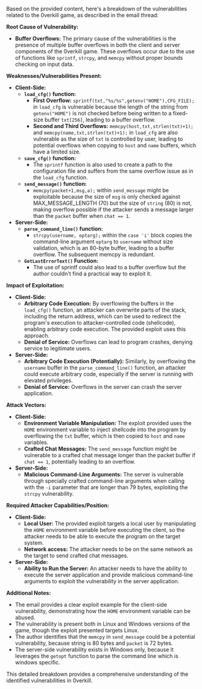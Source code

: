 Based on the provided content, here's a breakdown of the vulnerabilities related to the 0verkill game, as described in the email thread:

**Root Cause of Vulnerability:**

*   **Buffer Overflows:** The primary cause of the vulnerabilities is the presence of multiple buffer overflows in both the client and server components of the 0verkill game. These overflows occur due to the use of functions like `sprintf`, `strcpy`, and `memcpy` without proper bounds checking on input data.

**Weaknesses/Vulnerabilities Present:**

*   **Client-Side:**
    *   **`load_cfg()` function:**
        *   **First Overflow:**  `sprintf(txt,"%s/%s",getenv("HOME"),CFG_FILE);`  in `load_cfg` is vulnerable because the length of the string from `getenv("HOME")` is not checked before being written to a fixed-size buffer `txt[256]`, leading to a buffer overflow.
        *   **Second and Third Overflows:** `memcpy(host,txt,strlen(txt)+1);` and `memcpy(name,txt,strlen(txt)+1);` in `load_cfg` are also vulnerable as the size of `txt` is controlled by user, leading to potential overflows when copying to `host` and `name` buffers, which have a limited size.
    *   **`save_cfg()` function:**
        *   The `sprintf` function is also used to create a path to the configuration file and suffers from the same overflow issue as in the `load_cfg` function.
    *   **`send_message()` function:**
        *   `memcpy(packet+1,msg,a);` within `send_message` might be exploitable because the size of `msg` is only checked against MAX_MESSAGE_LENGTH (70) but the size of `string` (80) is not, making overflow possible if the attacker sends a message larger than the `packet` buffer when `chat == 1`.
*   **Server-Side:**
    *   **`parse_command_line()` function:**
        *   `strcpy(username, optarg);` within the `case 'i'` block copies the command-line argument `optarg` to `username` without size validation, which is an 80-byte buffer, leading to a buffer overflow. The subsequent memcpy is redundant.
    *    **`GetLastErrorText()` Function:**
         * The use of sprintf could also lead to a buffer overflow but the author couldn't find a practical way to exploit it.

**Impact of Exploitation:**

*   **Client-Side:**
    *   **Arbitrary Code Execution:** By overflowing the buffers in the `load_cfg()` function, an attacker can overwrite parts of the stack, including the return address, which can be used to redirect the program's execution to attacker-controlled code (shellcode), enabling arbitrary code execution. The provided exploit uses this approach.
    *   **Denial of Service:** Overflows can lead to program crashes, denying service to legitimate users.
*   **Server-Side:**
    *   **Arbitrary Code Execution (Potentially):** Similarly, by overflowing the `username` buffer in the `parse_command_line()` function, an attacker could execute arbitrary code, especially if the server is running with elevated privileges.
    *  **Denial of Service:** Overflows in the server can crash the server application.

**Attack Vectors:**

*   **Client-Side:**
    *   **Environment Variable Manipulation:** The exploit provided uses the `HOME` environment variable to inject shellcode into the program by overflowing the `txt` buffer, which is then copied to `host` and `name` variables.
    *   **Crafted Chat Messages:** The `send_message` function might be vulnerable to a crafted chat message longer than the packet buffer if `chat == 1`, potentially leading to an overflow.
*   **Server-Side:**
    *   **Malicious Command-Line Arguments:** The server is vulnerable through specially crafted command-line arguments when calling with the `-i` parameter that are longer than 79 bytes, exploiting the `strcpy` vulnerability.

**Required Attacker Capabilities/Position:**

*   **Client-Side:**
    *   **Local User:**  The provided exploit targets a local user by manipulating the `HOME` environment variable before executing the client, so the attacker needs to be able to execute the program on the target system.
    *  **Network access:** The attacker needs to be on the same network as the target to send crafted chat messages.
*   **Server-Side:**
    *   **Ability to Run the Server:** An attacker needs to have the ability to execute the server application and provide malicious command-line arguments to exploit the vulnerability in the server application.

**Additional Notes:**

*   The email provides a clear exploit example for the client-side vulnerability, demonstrating how the `HOME` environment variable can be abused.
*   The vulnerability is present both in Linux and Windows versions of the game, though the exploit presented targets Linux.
*   The author identifies that the `memcpy` in `send_message` could be a potential vulnerability, because string is 80 bytes and `packet` is 72 bytes.
*  The server-side vulnerability exists in Windows only, because it leverages the `getopt` function to parse the command line which is windows specific.

This detailed breakdown provides a comprehensive understanding of the identified vulnerabilities in 0verkill.